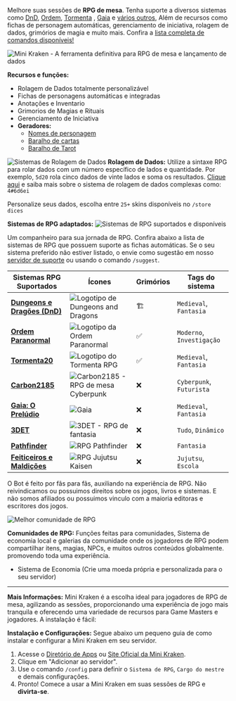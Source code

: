 Melhore suas sessões de **RPG de mesa**. Tenha suporte a diversos sistemas como [DnD](https://rpg.arkanus.app/pt/systems/dnd), [Ordem](https://rpg.arkanus.app/pt/systems/ordem), [Tormenta](https://rpg.arkanus.app/pt/systems/tormenta) , [Gaia](https://rpg.arkanus.app/pt/systems/gaia) e [vários outros](https://rpg.arkanus.app/pt/), Além de recursos como fichas de personagem automáticas, gerenciamento de iniciativa, rolagem de dados, grimórios de magia e muito mais. Confira a [lista completa de comandos disponíveis!](https://rpg.arkanus.app/pt/commands)

![Mini Kraken - A ferramenta definitiva para RPG de mesa e lançamento de dados](https://images-ext-1.discordapp.net/external/nWs2dm_tM7D91k0-M3vGezYRHXKl4sGWJ7Dur29Q2K0/https/images-ext-1.discordapp.net/external/rL31WvaDS0VgqaRADQoAcdTmPbik9AtgxIiBHUD45FU/https/images-ext-1.discordapp.net/external/VN2Or2kGsXLkYAdF1ScHKd_NXaVcDo7lOalr-EET3UE/https/apis.arkanus.app/img/app/en/FortunaBanner.webp)


**Recursos e funções:**

- Rolagem de Dados totalmente personalizável
- Fichas de personagens automáticas e integradas
- Anotações e Inventario
- Grimorios de Magias e Rituais
- Gerenciamento de Iniciativa
- **Geradores:**
  - [Nomes de personagem](https://rpg.arkanus.app/pt/tools/names)
  - [Baralho de cartas](https://rpg.arkanus.app/pt/tools/poker)
  - [Baralho de Tarot](https://rpg.arkanus.app/pt/tools/tarot)


![Sistemas de Rolagem de Dados](https://rpg.arkanus.app/static/img/util/bot/pt/dice.webp)
**Rolagem de Dados:**
Utilize a sintaxe RPG para rolar dados com um número específico de lados e quantidade. Por exemplo, `5d20` rola cinco dados de vinte lados e soma os resultados. 
[Clique aqui](https://rpg.arkanus.app/pt/dices) e saiba mais sobre o sistema de rolagem de dados complexas como: `4#6d6ei`

Personalize seus dados, escolha entre `25+` skins disponíveis no `/store dices`


**Sistemas de RPG adaptados:**
![Sistemas de RPG suportados e disponíveis](https://images-ext-1.discordapp.net/external/HFw_yU4a81Mwd19tkkmNDLSgCAl3N58IhoLRqmcLLfk/https/images-ext-1.discordapp.net/external/Q1IUa12MS8GkrsxTHuvKYPImt36ovuuscoSYRPfIT0I/https/images-ext-1.discordapp.net/external/3TmgPkWXiSAxYXZOjlK77E_UC31Qv3oDKG39Bz-LOJ4/https/apis.arkanus.app/img/app/pt/Systems.webp)

Um companheiro para sua jornada de RPG. Confira abaixo a lista de sistemas de RPG que possuem suporte as fichas automáticas. Se o seu sistema preferido não estiver listado, o envie como sugestão em nosso  [servidor de suporte](https://discord.com/invite/Nm3CypkQaq) ou usando o comando `/suggest`.

| Sistemas RPG Suportados | Ícones | Grimórios | Tags do sistema |
| ------------------------- | -------------------------------------------------- | -------- | ------------------- |
| **[Dungeons e Dragões (DnD)](https://rpg.arkanus.app/pt/systems/dnd)** | ![Logotipo de Dungeons and Dragons](https://rpg.arkanus.app/static/img/util/bot/icons/DnD.webp) | 🏗️ | `Medieval`, `Fantasia` |
| **[Ordem Paranormal ](https://rpg.arkanus.app/pt/systems/ordem)**| ![Logotipo da Ordem Paranormal](https://rpg.arkanus.app/static/img/util/bot/icons/Ordem.webp) | ✅ | `Moderno`, `Investigação` |
| **[Tormenta20](https://rpg.arkanus.app/pt/systems/tormenta)** | ![Logotipo do Tormenta RPG](https://rpg.arkanus.app/static/img/util/bot/icons/T20.webp) | ✅ | `Medieval`, `Fantasia` |
| **[Carbon2185](https://rpg.arkanus.app/pt/systems/carbon)** | ![Carbon2185 - RPG de mesa Cyberpunk](https://rpg.arkanus.app/static/img/util/bot/icons/Carbon.webp) | ❌ | `Cyberpunk`, `Futurista` |
| **[Gaia: O Prelúdio](https://rpg.arkanus.app/pt/systems/gaia)** | ![Gaia](https://rpg.arkanus.app/static/img/util/bot/icons/Gaia.webp) | ❌ | `Medieval`, `Fantasia` |
| **[3DET](https://rpg.arkanus.app/pt/systems/3det)** | ![3DET - RPG de fantasia](https://rpg.arkanus.app/static/img/util/bot/icons/3DET.webp) | ❌ | `Tudo`, `Dinâmico` |
| **[Pathfinder](https://rpg.arkanus.app/pt/systems/pathfinder)** | ![RPG Pathfinder](https://rpg.arkanus.app/static/img/util/bot/icons/Pathfinder.webp) | ❌ | `Fantasia` |
| **[Feiticeiros e Maldições](https://rpg.arkanus.app/pt/systems/feiticeiros)** | ![RPG Jujutsu Kaisen](https://rpg.arkanus.app/static/img/util/bot/icons/FeM.webp) | ❌ | `Jujutsu`, `Escola` |

O Bot é feito por fãs para fãs, auxiliando na experiência de RPG. Não reivindicamos ou possuimos direitos sobre os jogos, livros e sistemas. E não somos afiliados ou possuimos vinculo com a maioria editoras e escritores dos jogos. 


![Melhor comunidade de RPG](https://images-ext-1.discordapp.net/external/eng56ZoBMa4dPCyD8bf6gZp-5-p1jIIsl6GVvT9W6XI/https/images-ext-1.discordapp.net/external/b8OhbYM1QflZO_TqsZTCXT4Dwq5MrTbF89kLqLpz2eM/https/images-ext-1.discordapp.net/external/T-m9TZ1u-74w-Bj_qAG-czLvaCLA7ACHcqzulxDUysw/https/apis.arkanus.app/img/app/pt/Comunity.webp)

**Comunidades de RPG:**
Funções feitas para comunidades, Sistema de economia local e galerias da comunidade onde os jogadores de RPG podem compartilhar itens, magias, NPCs, e muitos outros conteúdos globalmente. promovendo toda uma experiência. 

- Sistema de Economia (Crie uma moeda própria e personalizada para o seu servidor)

---

**Mais Informações:**
Mini Kraken é a escolha ideal para jogadores de RPG de mesa, agilizando as sessões, proporcionando uma experiência de jogo mais tranquila e oferecendo uma variedade de recursos para Game Masters e jogadores. A instalação é fácil:

**Instalação e Configurações:**
Segue abaixo um pequeno guia de como instalar e configurar a Mini Kraken em seu servidor.

1. Acesse o [Diretório de Apps](https://discord.com/application-directory/899421595125288961) ou [Site Oficial da Mini Kraken](https://rpg.arkanus.app).
2. Clique em "Adicionar ao servidor".
3. Use o comando `/config` para definir o `Sistema de RPG`, `Cargo do mestre` e demais configurações.
4. Pronto! Comece a usar a Mini Kraken em suas sessões de RPG e **divirta-se**.